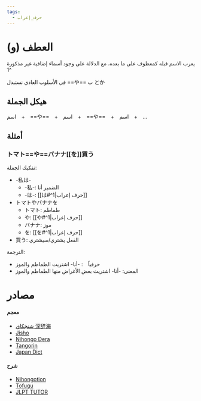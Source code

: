 ```yaml
---
tags:
  - حرف_إعراب
---
```

# العطف (و)
يعرب الاسم قبله كمعطوف على ما بعده، مع الدلالة على وجود أسماء إضافية غير مذكورة ^1

في الأسلوب العادي نستبدل ==や== ب とか
## هيكل الجملة
اسم　+　==や==　+　اسم　+　==や==　+　اسم　+　...
## أمثلة
### トマト==や==バナナ[[を]]買う
تفكيك الجملة:
- -私は-
	- -私-: الضمير أنا
	- -は-: [[は#^1|حرف إعراب]]
- トマトやバナナを
	- トマト: طماطم
	- や: [[や#^1|حرف إعراب]]
	- バナナ: موز
	- を: [[を#^1|حرف إعراب]]
- 買う: الفعل يشتري/سيشتري

الترجمة:
- حرفياً　: -أنا- اشتريت الطماطم والموز
- المعنى: -أنا- اشتريت بعض الأغراض منها الطماطم والموز
# مصادر
#### معجم
- [شنجكاي 深辞海](https://shinjikai.app/#/word/11789)
- [Jisho](https://jisho.org/word/%E3%82%84)
- [Nihongo Dera](https://nihongodera.com/dictionary/jpen/%E3%82%84-1)
- [Tangorin](https://tangorin.com/definition/%E3%82%84)
- [Japan Dict](https://japandict.com/%E3%82%84)
#### شرح
- [Nihongotion](https://nihongotion.com/grammars/particle-ya)
- [Tofugu](https://tofugu.com/japanese-grammar/particle-ya)
- [JLPT TUTOR](https://jlpttutor.com/jlpt-n5-grammar-%E3%82%84-ya-particle-meaning)